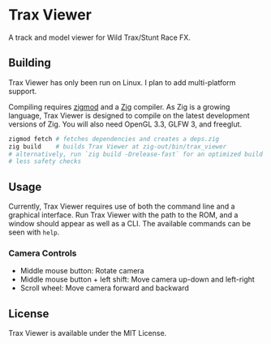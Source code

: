 # Trax Viewer

A track and model viewer for Wild Trax/Stunt Race FX.

## Building

Trax Viewer has only been run on Linux. I plan to add multi-platform support.

Compiling requires [zigmod](https://github.com/nektro/zigmod) and a
[Zig](https://ziglang.org/) compiler. As Zig is a growing language, Trax
Viewer is designed to compile on the latest development versions of Zig. You
will also need OpenGL 3.3, GLFW 3, and freeglut.

```sh
zigmod fetch # fetches dependencies and creates a deps.zig
zig build    # builds Trax Viewer at zig-out/bin/trax_viewer
# alternatively, run `zig build -Drelease-fast` for an optimized build with
# less safety checks
```

## Usage

Currently, Trax Viewer requires use of both the command line and a graphical
interface. Run Trax Viewer with the path to the ROM, and a window should appear
as well as a CLI. The available commands can be seen with `help`.

### Camera Controls

- Middle mouse button: Rotate camera
- Middle mouse button + left shift: Move camera up-down and left-right
- Scroll wheel: Move camera forward and backward

## License

Trax Viewer is available under the MIT License.
